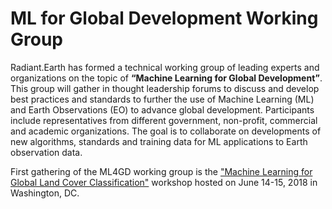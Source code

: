 # ML for Global Development Working Group

Radiant.Earth has formed a technical working group of leading experts and organizations on the topic of **“Machine Learning for Global Development”**. This group will gather in thought leadership forums to discuss and develop best practices and standards to further the use of Machine Learning (ML) and Earth Observations (EO) to advance global development. Participants include representatives from different government, non-profit, commercial and academic organizations. The goal is to collaborate on developments of new algorithms, standards and training data for ML applications to Earth observation data.

First gathering of the ML4GD working group is the ["Machine Learning for Global Land Cover Classification"](/ml4gd/06142018-washington-dc/README.md) workshop hosted on June 14-15, 2018 in Washington, DC. 
